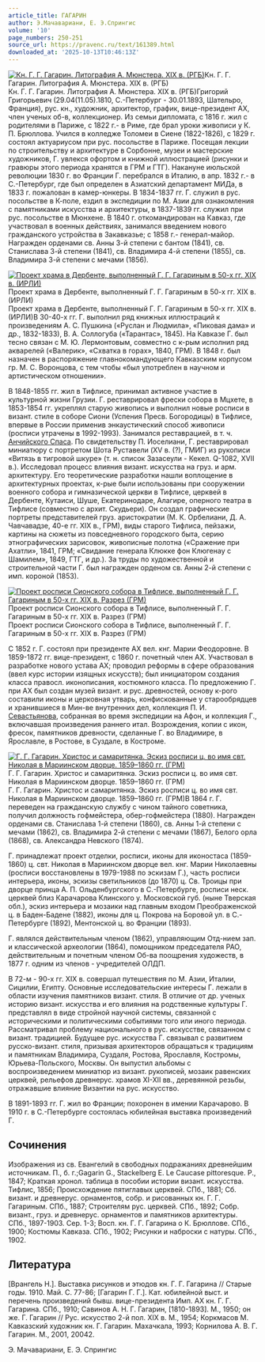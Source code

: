 ```yaml
---
article_title: ГАГАРИН
author: Э.Мачавариани, Е. Э.Спрингис
volume: '10'
page_numbers: 250-251
source_url: https://pravenc.ru/text/161389.html
downloaded_at: '2025-10-13T10:46:13Z'
---
```


[![Кн. Г. Г. Гагарин. Литография А. Мюнстера. XIX в. (РГБ)](https://pravenc.ru/data/266/467/1234/i200.jpg "Кликните для увеличения картинки")](https://pravenc.ru/data/266/467/1234/i400.jpg)Кн. Г. Г. Гагарин. Литография А. Мюнстера. XIX в. (РГБ)  
Кн. Г. Г. Гагарин. Литография А. Мюнстера. XIX в. (РГБ)Григорий Григорьевич (29.04(11.05).1810, С.-Петербург - 30.01.1893, Шательро, Франция), рус. кн., художник, архитектор, график, вице-президент АХ, член ученых об-в, коллекционер. Из семьи дипломата, с 1816 г. жил с родителями в Париже, с 1822 г.- в Риме, где брал уроки живописи у К. П. Брюллова. Учился в колледже Толомеи в Сиене (1822-1826), с 1829 г. состоял актуариусом при рус. посольстве в Париже. Посещая лекции по строительству и архитектуре в Сорбонне, музеи и мастерские художников, Г. увлекся офортом и книжной иллюстрацией (рисунки и гравюры этого периода хранятся в ГРМ и ГТГ). Накануне июльской революции 1830 г. во Франции Г. перебрался в Италию, в апр. 1832 г.- в С.-Петербург, где был определен в Азиатский департамент МИДа, в 1833 г. пожалован в камер-юнкеры. В 1834-1837 гг. Г. служил в рус. посольстве в К-поле, ездил в экспедиции по М. Азии для ознакомления с памятниками искусства и архитектуры, в 1837-1839 гг. служил при рус. посольстве в Мюнхене. В 1840 г. откомандирован на Кавказ, где участвовал в военных действиях, занимался введением нового гражданского устройства в Закавказье; с 1858 г.- генерал-майор. Награжден орденами св. Анны 3-й степени с бантом (1841), св. Станислава 3-й степени (1841), св. Владимира 4-й степени (1855), св. Владимира 3-й степени с мечами (1856).

[![Проект храма в Дербенте, выполненный Г. Г. Гагариным в 50-х гг. XIX в. (ИРЛИ)](https://pravenc.ru/data/302/467/1234/i200.jpg "Кликните для увеличения картинки")](https://pravenc.ru/data/302/467/1234/i400.jpg)Проект храма в Дербенте, выполненный Г. Г. Гагариным в 50-х гг. XIX в. (ИРЛИ)  
Проект храма в Дербенте, выполненный Г. Г. Гагариным в 50-х гг. XIX в. (ИРЛИ)В 30-40-х гг. Г. выполнил ряд книжных иллюстраций к произведениям А. С. Пушкина («Руслан и Людмила», «Пиковая дама» и др., 1832-1833), В. А. Соллогуба («Тарантас», 1845). На Кавказе Г. был тесно связан с М. Ю. Лермонтовым, совместно с к-рым исполнил ряд акварелей («Валерик», «Схватка в горах», 1840, ГРМ). В 1848 г. был назначен в распоряжение главнокомандующего Кавказским корпусом гр. М. С. Воронцова, с тем чтобы «был употреблен в научном и артистическом отношении».

В 1848-1855 гг. жил в Тифлисе, принимал активное участие в культурной жизни Грузии. Г. реставрировал фрески собора в Мцхете, в 1853-1854 гг. укреплял старую живопись и выполнил новые росписи в визант. стиле в соборе Сиони (Успения Пресв. Богородицы) в Тифлисе, впервые в России применив энкаустический способ живописи (росписи утрачены в 1992-1993). Занимался реставрацией, в т. ч. [Анчийского Спаса](<https://pravenc.ru/text/Анчийского Спаса.html>). По свидетельству П. Иоселиани, Г. реставрировал миниатюру с портретом Шота Руставели (XV в. (?), ГМИГ) из рукописи «Витязь в тигровой шкуре» (т. н. список Зазасеули - Кекел. Q-1082, XVII в.). Исследовал процесс влияния визант. искусства на груз. и арм. архитектуру. Его теоретические разработки нашли воплощение в архитектурных проектах, к-рые были использованы при сооружении военного собора и гимназической церкви в Тифлисе, церквей в Дербенте, Кутаиси, Шуше, Екатеринодаре, Алагире, оперного театра в Тифлисе (совместно с архит. Скудьери). Он создал графические портреты представителей груз. аристократии (М. К. Орбелиани, Д. А. Чавчавадзе, 40-е гг. XIX в., ГРМ), виды старого Тифлиса, пейзажи, картины на сюжеты из повседневного городского быта, серию этнографических зарисовок, живописные полотна («Сражение при Ахатли», 1841, ГРМ; «Свидание генерала Клюкке фон Клюгенау с Шамилем», 1849, ГТГ, и др.). За труды по художественной и строительной части Г. был награжден орденом св. Анны 2-й степени с имп. короной (1853).

[![Проект росписи Сионского собора в Тифлисе, выполненный Г. Г. Гагариным в 50-х гг. XIX в. Разрез (ГРМ)](https://pravenc.ru/data/312/467/1234/i200.jpg "Кликните для увеличения картинки")](https://pravenc.ru/data/312/467/1234/i400.jpg)Проект росписи Сионского собора в Тифлисе, выполненный Г. Г. Гагариным в 50-х гг. XIX в. Разрез (ГРМ)  
Проект росписи Сионского собора в Тифлисе, выполненный Г. Г. Гагариным в 50-х гг. XIX в. Разрез (ГРМ)

С 1852 г. Г. состоял при президенте АХ вел. кнг. Марии Феодоровне. В 1859-1872 гг. вице-президент, с 1860 г. почетный член АХ. Участвовал в разработке нового устава АХ; проводил реформы в сфере образования (ввел курс истории изящных искусств); был инициатором создания класса правосл. иконописания, костюмного класса. По предложению Г. при АХ был создан музей визант. и рус. древностей, основу к-рого составили иконы и церковная утварь, конфискованные у старообрядцев и хранившиеся в Мин-ве внутренних дел, коллекция П. И. [Севастьянова](https://pravenc.ru/text/Севастьянова.html), собранная во время экспедиции на Афон, и коллекция Г., включавшая произведения раннего итал. Возрождения, копии с икон, фресок, памятников древности, сделанные Г. во Владимире, в Ярославле, в Ростове, в Суздале, в Костроме.

[![Г. Г. Гагарин. Христос и самаритянка. Эскиз росписи ц. во имя свт. Николая в Мариинском дворце. 1859–1860 гг. (ГРМ)](https://pravenc.ru/data/277/467/1234/i200.jpg "Кликните для увеличения картинки")](https://pravenc.ru/data/277/467/1234/i400.jpg)Г. Г. Гагарин. Христос и самаритянка. Эскиз росписи ц. во имя свт. Николая в Мариинском дворце. 1859–1860 гг. (ГРМ)  
Г. Г. Гагарин. Христос и самаритянка. Эскиз росписи ц. во имя свт. Николая в Мариинском дворце. 1859–1860 гг. (ГРМ)В 1864 г. Г. переведен на гражданскую службу с чином тайного советника, получил должность гофмейстера, обер-гофмейстера (1880). Награжден орденами св. Станислава 1-й степени (1860), св. Анны 1-й степени с мечами (1862), св. Владимира 2-й степени с мечами (1867), Белого орла (1868), св. Александра Невского (1874).

Г. принадлежат проект отделки, росписи, иконы для иконостаса (1859-1860) ц. свт. Николая в Мариинском дворце вел. кнг. Марии Николаевны (росписи восстановлены в 1979-1988 по эскизам Г.), часть росписи интерьера, иконы, эскизы светильников (до 1870) ц. Св. Троицы при дворце принца А. П. Ольденбургского в С.-Петербурге, росписи неск. церквей близ Карачарова Клинского у. Московской губ. (ныне Тверская обл.), эскиз интерьера и мозаики над главным входом Преображенской ц. в Баден-Бадене (1882), иконы для ц. Покрова на Боровой ул. в С.-Петербурге (1892), Ментонской ц. во Франции (1893).

Г. являлся действительным членом (1862), управляющим Отд-нием зап. и классической археологии (1864), помощником председателя РАО, действительным и почетным членом Об-ва поощрения художеств, в 1877 г. одним из членов - учредителей ОЛДП.

В 72-м - 90-х гг. XIX в. совершал путешествия по М. Азии, Италии, Сицилии, Египту. Основные исследовательские интересы Г. лежали в области изучения памятников визант. стиля. В отличие от др. ученых историю визант. искусства и его влияния на родственные культуры Г. представлял в виде стройной научной системы, связанной с историческими и политическими событиями того или иного периода. Рассматривал проблему национального в рус. искусстве, связанном с визант. традицией. Будущее рус. искусства Г. связывал с развитием русско-визант. стиля, призывая архитекторов обращаться к традициям и памятникам Владимира, Суздаля, Ростова, Ярославля, Костромы, Юрьева-Польского, Москвы. Он выпустил альбомы с воспроизведением миниатюр из визант. рукописей, мозаик равенских церквей, рельефов древнерус. храмов XI-XII вв., деревянной резьбы, отражавшие влияние Византии на рус. искусство.

В 1891-1893 гг. Г. жил во Франции; похоронен в имении Карачарово. В 1910 г. в С.-Петербурге состоялась юбилейная выставка произведений Г.

## Сочинения

Изображения из св. Евангелий в свободных подражаниях древнейшим источникам. П., б. г.;Gagarin G., Stackelberg E. Le Caucase pittoresque. P., 1847; Краткая хронол. таблица в пособии истории визант. искусства. Тифлис, 1856; Происхождение пятиглавых церквей. СПб., 1881; Сб. визант. и древнерус. орнаментов, собр. и рисованных кн. Г. Г. Гагариным. СПб., 1887; Строителям рус. церквей. СПб., 1892; Собр. визант., груз. и древнерус. орнаментов и памятников архитектуры. СПб., 1897-1903. Сер. 1-3; Восп. кн. Г. Г. Гагарина о К. Брюллове. СПб., 1900; Костюмы Кавказа. СПб., 1902; Рисунки и наброски с натуры. СПб., 1902.

## Литература

[Врангель Н.]. Выставка рисунков и этюдов кн. Г. Г. Гагарина // Старые годы. 1910. Мaй. С. 77-86; [Гагарин Г. Г.]. Кат. юбилейной выст. и перечень произведений бывш. вице-президента Имп. АХ кн. Г. Г. Гагарина. СПб., 1910; Савинов А. Н. Г. Гагарин, [1810-1893]. М., 1950; он же. Г. Гагарин // Рус. искусство 2-й пол. XIX в. М., 1954; Коркмасов М. Кавказский художник кн. Г. Гагарин. Махачкала, 1993; Корнилова А. В. Г. Гагарин. М., 2001, 20042.

Э.  Мачавариани,   Е. Э.  Спрингис

